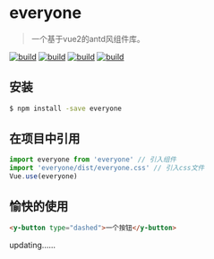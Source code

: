 # everyone

> 一个基于vue2的antd风组件库。

[![build](https://img.shields.io/wercker/ci/wercker/docs.svg?style=flat-square)](https://www.npmjs.com/package/everyone)
[![build](https://img.shields.io/badge/npm-v1.2.0-blue.svg?style=flat-square)](https://www.npmjs.com/package/everyone)
[![build](https://img.shields.io/badge/Vue-2.0-blue.svg?style=flat-square)](https://www.npmjs.com/package/everyone)
[![build](https://img.shields.io/npm/l/express.svg?style=flat-square)](https://www.npmjs.com/package/everyone)

## 安装

```bash
$ npm install -save everyone
```

## 在项目中引用

```js
import everyone from 'everyone'	// 引入组件
import 'everyone/dist/everyone.css'	// 引入css文件
Vue.use(everyone)
```

## 愉快的使用

```html
<y-button type="dashed">一个按钮</y-button>
```

updating......
